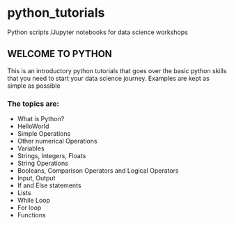 # python_tutorials
Python scripts /Jupyter notebooks for data science workshops

## WELCOME TO PYTHON
This is an introductory python tutorials that goes over the basic python skills that you need to start your data science journey.
Examples are kept as simple as possible

### The topics are:
- What is Python? 
- HelloWorld
- Simple Operations
- Other numerical Operations
- Variables
- Strings, Integers, Floats
- String Operations
- Booleans, Comparison Operators and Logical Operators
- Input, Output
- If and Else statements
- Lists
- While Loop
- For loop 
- Functions 

